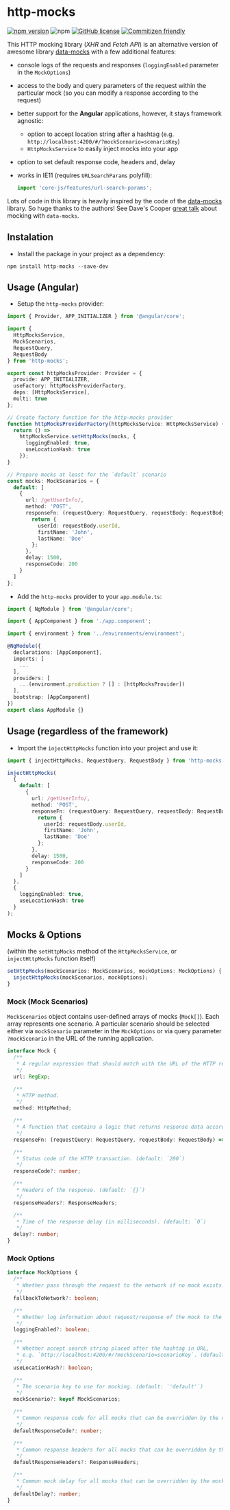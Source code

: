 # http-mocks

[![npm version](https://badge.fury.io/js/http-mocks.svg)](https://badge.fury.io/js/http-mocks)
![npm](https://img.shields.io/npm/dm/http-mocks.svg)
[![GitHub license](https://img.shields.io/github/license/ivan-rozhon/http-mocks.svg)](https://github.com/ivan-rozhon/http-mocks)
[![Commitizen friendly](https://img.shields.io/badge/commitizen-friendly-brightgreen.svg)](http://commitizen.github.io/cz-cli/)

This HTTP mocking library (_XHR_ and _Fetch API_) is an alternative version of awesome library [data-mocks](https://github.com/ovotech/data-mocks) with a few additional features:

- console logs of the requests and responses (`loggingEnabled` parameter in the `MockOptions`)
- access to the body and query parameters of the request within the particular mock (so you can modify a response according to the request)
- better support for the **Angular** applications, however, it stays framework agnostic:
  - option to accept location string after a hashtag (e.g. `http://localhost:4200/#/?mockScenario=scenarioKey`)
  - `HttpMocksService` to easily inject mocks into your app
- option to set default response code, headers and, delay
- works in IE11 (requires `URLSearchParams` polyfill):

  ```ts
  import 'core-js/features/url-search-params';
  ```

Lots of code in this library is heavily inspired by the code of the [data-mocks](https://github.com/ovotech/data-mocks) library. So huge thanks to the authors! See Dave's Cooper [great talk](https://www.youtube.com/watch?v=9C1QWwlHi0w) about mocking with `data-mocks`.

## Instalation

- Install the package in your project as a dependency:

```
npm install http-mocks --save-dev
```

## Usage (Angular)

- Setup the `http-mocks` provider:

```ts
import { Provider, APP_INITIALIZER } from '@angular/core';

import {
  HttpMocksService,
  MockScenarios,
  RequestQuery,
  RequestBody
} from 'http-mocks';

export const httpMocksProvider: Provider = {
  provide: APP_INITIALIZER,
  useFactory: httpMocksProviderFactory,
  deps: [HttpMocksService],
  multi: true
};

// Create factory function for the http-mocks provider
function httpMocksProviderFactory(httpMocksService: HttpMocksService) {
  return () =>
    httpMocksService.setHttpMocks(mocks, {
      loggingEnabled: true,
      useLocationHash: true
    });
}

// Prepare mocks at least for the `default` scenario
const mocks: MockScenarios = {
  default: [
    {
      url: /getUserInfo/,
      method: 'POST',
      responseFn: (requestQuery: RequestQuery, requestBody: RequestBody) => {
        return {
          userId: requestBody.userId,
          firstName: 'John',
          lastName: 'Doe'
        };
      },
      delay: 1500,
      responseCode: 200
    }
  ]
};
```

- Add the `http-mocks` provider to your `app.module.ts`:

```ts
import { NgModule } from '@angular/core';

import { AppComponent } from './app.component';

import { environment } from '../environments/environment';

@NgModule({
  declarations: [AppComponent],
  imports: [
    ...
  ],
  providers: [
    ...(environment.production ? [] : [httpMocksProvider])
  ],
  bootstrap: [AppComponent]
})
export class AppModule {}
```

## Usage (regardless of the framework)

- Import the `injectHttpMocks` function into your project and use it:

```ts
import { injectHttpMocks, RequestQuery, RequestBody } from 'http-mocks';

injectHttpMocks(
  {
    default: [
      {
        url: /getUserInfo/,
        method: 'POST',
        responseFn: (requestQuery: RequestQuery, requestBody: RequestBody) => {
          return {
            userId: requestBody.userId,
            firstName: 'John',
            lastName: 'Doe'
          };
        },
        delay: 1500,
        responseCode: 200
      }
    ]
  },
  {
    loggingEnabled: true,
    useLocationHash: true
  }
);
```

## Mocks & Options

(within the `setHttpMocks` method of the `HttpMocksService`, or `injectHttpMocks` function itself)

```ts
setHttpMocks(mockScenarios: MockScenarios, mockOptions: MockOptions) {
  injectHttpMocks(mockScenarios, mockOptions);
}
```

### Mock (Mock Scenarios)

`MockScenarios` object contains user-defined arrays of mocks (`Mock[]`). Each array represents one scenario. A particular scenario should be selected either via `mockScenario` parameter in the `MockOptions` or via query parameter `?mockScenario` in the URL of the running application.

```ts
interface Mock {
  /**
   * A regular expression that should match with the URL of the HTTP request.
   */
  url: RegExp;

  /**
   * HTTP method.
   */
  method: HttpMethod;

  /**
   * A function that contains a logic that returns response data accordingly to the request (query params and payload).
   */
  responseFn: (requestQuery: RequestQuery, requestBody: RequestBody) => any;

  /**
   * Status code of the HTTP transaction. (default: `200`)
   */
  responseCode?: number;

  /**
   * Headers of the response. (default: `{}`)
   */
  responseHeaders?: ResponseHeaders;

  /**
   * Time of the response delay (in milliseconds). (default: `0`)
   */
  delay?: number;
}
```

### Mock Options

```ts
interface MockOptions {
  /**
   * Whether pass through the request to the network if no mock exists. (default: `true`)
   */
  fallbackToNetwork?: boolean;

  /**
   * Whether log information about request/response of the mock to the console. (default: `false`)
   */
  loggingEnabled?: boolean;

  /**
   * Whether accept search string placed after the hashtag in URL,
   * e.g. `http://localhost:4200/#/?mockScenario=scenarioKey`. (default: `false`)
   */
  useLocationHash?: boolean;

  /**
   * The scenario key to use for mocking. (default: `'default'`)
   */
  mockScenario?: keyof MockScenarios;

  /**
   * Common response code for all mocks that can be overridden by the response code of the particular mock. (default: `200`)
   */
  defaultResponseCode?: number;

  /**
   * Common response headers for all mocks that can be overridden by the response headers of the particular mock. (default: `{}`)
   */
  defaultResponseHeaders?: ResponseHeaders;

  /**
   * Common mock delay for all mocks that can be overridden by the mock delay of the particular mock. (default: `0`)
   */
  defaultDelay?: number;
}
```
